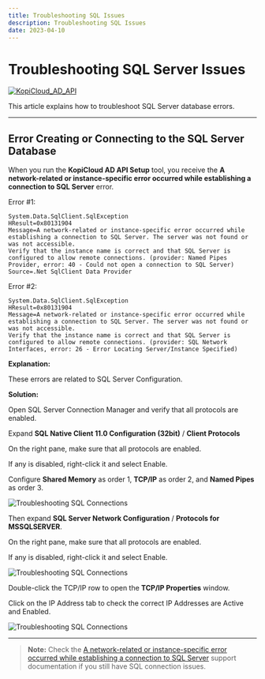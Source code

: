 ```yaml
---
title: Troubleshooting SQL Issues
description: Troubleshooting SQL Issues
date: 2023-04-10
---
```


# Troubleshooting SQL Server Issues
[![KopiCloud_AD_API](https://img.shields.io/badge/kopiCloud_ad-v1.0+-blueviolet.svg)](https://adapi.kopicloud.com)

This article explains how to troubleshoot SQL Server database errors.

----

## Error Creating or Connecting to the SQL Server Database

When you run the **KopiCloud AD API Setup** tool, you receive the **A network-related or instance-specific error occurred while establishing a connection to SQL Server** error.

Error #1:
```
System.Data.SqlClient.SqlException
HResult=0x80131904
Message=A network-related or instance-specific error occurred while establishing a connection to SQL Server. The server was not found or was not accessible.
Verify that the instance name is correct and that SQL Server is configured to allow remote connections. (provider: Named Pipes Provider, error: 40 - Could not open a connection to SQL Server)
Source=.Net SqlClient Data Provider
```

Error #2:
```
System.Data.SqlClient.SqlException
HResult=0x80131904
Message=A network-related or instance-specific error occurred while establishing a connection to SQL Server. The server was not found or was not accessible.
Verify that the instance name is correct and that SQL Server is configured to allow remote connections. (provider: SQL Network Interfaces, error: 26 - Error Locating Server/Instance Specified)
```

**Explanation:**

These errors are related to SQL Server Configuration.

**Solution:**

Open SQL Server Connection Manager and verify that all protocols are enabled.

Expand **SQL Native Client 11.0 Configuration (32bit)** / **Client Protocols**

On the right pane, make sure that all protocols are enabled.

If any is disabled, right-click it and select Enable.

Configure **Shared Memory** as order 1, **TCP/IP** as order 2, and **Named Pipes** as order 3.

![Troubleshooting SQL Connections](https://adapihelp.kopicloud.com.com/assets/docs/troubleshooting_sql_connection_1.png)

Then expand **SQL Server Network Configuration** / **Protocols for MSSQLSERVER**.

On the right pane, make sure that all protocols are enabled.

If any is disabled, right-click it and select Enable.

![Troubleshooting SQL Connections](https://adapihelp.kopicloud.com.com/assets/docs/troubleshooting_sql_connection_2.png)

Double-click the TCP/IP row to open the **TCP/IP Properties** window.

Click on the IP Address tab to check the correct IP Addresses are Active and Enabled.

![Troubleshooting SQL Connections](https://adapihelp.kopicloud.com.com/assets/docs/troubleshooting_sql_connection_3.png)

----

> **Note:** Check the [A network-related or instance-specific error occurred while establishing a connection to SQL Server](https://learn.microsoft.com/en-us/troubleshoot/sql/database-engine/connect/network-related-or-instance-specific-error-occurred-while-establishing-connection) support documentation if you still have SQL connection issues.

